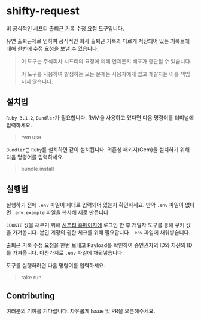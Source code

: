 # shifty-request
비 공식적인 시프티 출퇴근 기록 수정 요청 도구입니다.

유연 출퇴근제로 인하여 공식적인 회사 출퇴근 기록과 다르게 저장되어 있는 기록들에 대해 한번에 수정 요청을 보낼 수 있습니다.

> 이 도구는 주식회사 시프티의 요청에 의해 언제든지 배포가 중단될 수 있습니다.
> 
> 이 도구를 사용하여 발생하는 모든 문제는 사용자에게 있고 개발자는 이를 책임지지 않습니다.

## 설치법

`Ruby 3.1.2`, `Bundler`가 필요합니다. RVM을 사용하고 있다면 다음 명령어를 터미널에 입력하세요.

> rvm use

`Bundler`는 `Ruby`를 설치하면 같이 설치됩니다. 의존성 패키지(Gem)을 설치하기 위해 다음 명령어를 입력하세요. 

> bundle install

## 실행법

실행하기 전에 `.env` 파일이 제대로 입력되어 있는지 확인하세요. 만약 `.env` 파일이 없다면 `.env.example` 파일을 복사해 새로 만듭니다.

`COOKIE` 값을 채우기 위해 [시프티 홈페이지에](https://shiftee.io) 로그인 한 후 개발자 도구를 통해 쿠키 값을 가져옵니다. 
본인 계정의 권한 체크를 위해 필요합니다. `.env` 파일에 채워넣습니다.

출퇴근 기록 수정 요청을 한번 보내고 Payload를 확인하여 승인권자의 ID와 자신의 ID를 가져옵니다. 마찬가지로 `.env` 파일에 채워넣습니다.

도구를 실행하려면 다음 명령어를 입력하세요.

> rake run

## Contributing

여러분의 기여를 기다립니다. 자유롭게 Issue 및 PR을 오픈해주세요.